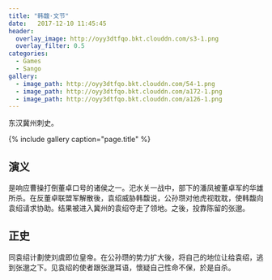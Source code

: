 ```yaml
---
title: "韩馥·文节"
date:   2017-12-10 11:45:45
header:
  overlay_image: http://oyy3dtfqo.bkt.clouddn.com/s3-1.png
  overlay_filter: 0.5
categories:
  - Games
  - Sango
gallery:
  - image_path: http://oyy3dtfqo.bkt.clouddn.com/54-1.png
  - image_path: http://oyy3dtfqo.bkt.clouddn.com/a172-1.png
  - image_path: http://oyy3dtfqo.bkt.clouddn.com/a126-1.png
---
```


东汉冀州刺史。

{% include gallery caption="page.title" %}

## 演义

是响应曹操打倒董卓口号的诸侯之一。汜水关一战中，部下的潘凤被董卓军的华雄所杀。在反董卓联盟军解散後，袁绍威胁韩馥说，公孙瓒对他虎视耽耽，使韩馥向袁绍请求协助。结果被进入冀州的袁绍夺走了领地。之後，投靠陈留的张邈。

## 正史

同袁绍计劃使刘虞即位皇帝。在公孙瓒的势力扩大後，将自己的地位让给袁绍，逃到张邈之下。见袁绍的使者跟张邈耳语，懷疑自己性命不保，於是自杀。